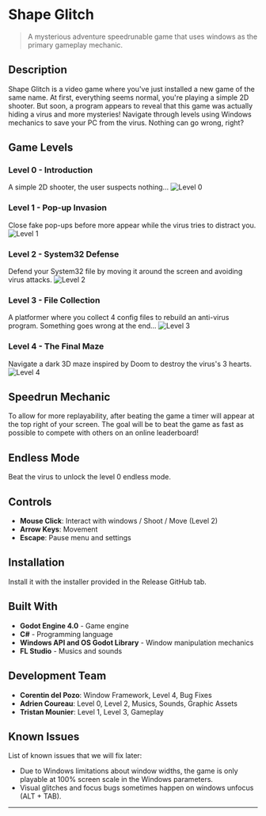 # Shape Glitch

> A mysterious adventure speedrunable game that uses windows as the primary gameplay mechanic.

## Description

Shape Glitch is a video game where you've just installed a new game of the same name. At first, everything seems normal, you're playing a simple 2D shooter. But soon, a program appears to reveal that this game was actually hiding a virus and more mysteries! Navigate through levels using Windows mechanics to save your PC from the virus. Nothing can go wrong, right?

## Game Levels

### Level 0 - Introduction

A simple 2D shooter, the user suspects nothing...
![Level 0](https://github.com/Darkrentin/Croissant/screenshots/screenshot_0.png "Level 0")

### Level 1 - Pop-up Invasion

Close fake pop-ups before more appear while the virus tries to distract you.
![Level 1](https://github.com/Darkrentin/Croissant/screenshots/screenshot_1.png "Level 1")

### Level 2 - System32 Defense

Defend your System32 file by moving it around the screen and avoiding virus attacks.
![Level 2](https://github.com/Darkrentin/Croissant/screenshots/screenshot_2.png "Level 2")

### Level 3 - File Collection

A platformer where you collect 4 config files to rebuild an anti-virus program. Something goes wrong at the end...
![Level 3](https://github.com/Darkrentin/Croissant/screenshots/screenshot_3.png "Level 3")

### Level 4 - The Final Maze

Navigate a dark 3D maze inspired by Doom to destroy the virus's 3 hearts.
![Level 4](https://github.com/Darkrentin/Croissant/screenshots/screenshot_4.png "Level 4")

## Speedrun Mechanic

To allow for more replayability, after beating the game a timer will appear at the top right of your screen.
The goal will be to beat the game as fast as possible to compete with others on an online leaderboard!

## Endless Mode

Beat the virus to unlock the level 0 endless mode.

## Controls

- **Mouse Click**: Interact with windows / Shoot / Move (Level 2)
- **Arrow Keys**: Movement
- **Escape**: Pause menu and settings

## Installation

Install it with the installer provided in the Release GitHub tab.

## Built With

- **Godot Engine 4.0** - Game engine
- **C#** - Programming language
- **Windows API and OS Godot Library** - Window manipulation mechanics
- **FL Studio** - Musics and sounds

## Development Team

- **Corentin del Pozo**: Window Framework, Level 4, Bug Fixes
- **Adrien Coureau**: Level 0, Level 2, Musics, Sounds, Graphic Assets
- **Tristan Mounier**: Level 1, Level 3, Gameplay

## Known Issues

List of known issues that we will fix later:

- Due to Windows limitations about window widths, the game is only playable at 100% screen scale in the Windows parameters.
- Visual glitches and focus bugs sometimes happen on windows unfocus (ALT + TAB).

---
